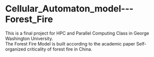 # Cellular_Automaton_model---Forest_Fire
This is a final project for HPC and Parallel Computing Class in George Washington University.  
     The Forest Fire Model is built according to the academic paper Self-organized criticality of forest fire in China.
